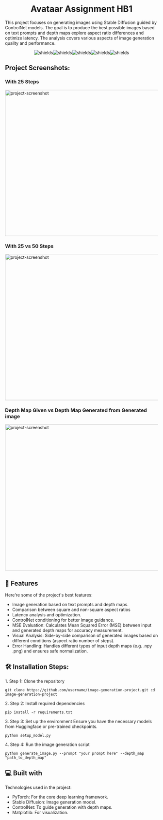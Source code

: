 <h1 align="center" id="title">Avataar Assignment HB1</h1>

<p id="description">This project focuses on generating images using Stable Diffusion guided by ControlNet models. The goal is to produce the best possible images based on text prompts and depth maps explore aspect ratio differences and optimize latency. The analysis covers various aspects of image generation quality and performance.</p>

<p align="center"><img src="https://img.shields.io/badge/Python-3.8-blue" alt="shields"><img src="https://img.shields.io/badge/PyTorch-1.10+-orange" alt="shields"><img src="https://img.shields.io/badge/License-MIT-green" alt="shields"><img src="https://img.shields.io/badge/StableDiffusion-v1.5-purple" alt="shields"><img src="https://img.shields.io/badge/ControlNet-enabled-red" alt="shields"></p>

<h2>Project Screenshots:</h2>
<h3>With 25 Steps</h3>
<img src="https://drive.google.com/uc?export=view&id=1aU4vApoWuNCVt-vOjFi9dUtfTpDClHkD" alt="project-screenshot" width="640" height="480" />
<h3>With 25 vs 50 Steps</h3>
<img src="https://drive.google.com/uc?export=view&id=1qDtSxQb5eBkWNITw4DaswVVjOkkvBw7e" alt="project-screenshot" width="640" height="480" />
<h3>Depth Map Given vs Depth Map Generated from Generated image</h3>
<img src="https://drive.google.com/uc?export=view&id=1sBUwDQmSeXy-PaMzw4gGGav0b5zhuByT" alt="project-screenshot" width="640" height="480" />
  
<h2>🧐 Features</h2>

Here're some of the project's best features:

*   Image generation based on text prompts and depth maps.
*   Comparison between square and non-square aspect ratios
*   Latency analysis and optimization.
*   ControlNet conditioning for better image guidance.
*   MSE Evaluation: Calculates Mean Squared Error (MSE) between input and generated depth maps for accuracy measurement.
*   Visual Analysis: Side-by-side comparison of generated images based on different conditions (aspect ratio number of steps).
*   Error Handling: Handles different types of input depth maps (e.g. .npy .png) and ensures safe normalization.

<h2>🛠️ Installation Steps:</h2>

<p>1. Step 1: Clone the repository</p>

```
git clone https://github.com/username/image-generation-project.git cd image-generation-project
```

<p>2. Step 2: Install required dependencies</p>

```
pip install -r requirements.txt
```

<p>3. Step 3: Set up the environment Ensure you have the necessary models from Huggingface or pre-trained checkpoints.</p>

```
python setup_model.py
```

<p>4. Step 4: Run the image generation script</p>

```
python generate_image.py --prompt "your prompt here" --depth_map "path_to_depth_map"
```

  
  
<h2>💻 Built with</h2>

Technologies used in the project:

*   PyTorch: For the core deep learning framework.
*   Stable Diffusion: Image generation model.
*   ControlNet: To guide generation with depth maps.
*   Matplotlib: For visualization.
